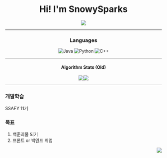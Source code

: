 <div align="center"> 
  
 # Hi! I'm SnowySparks

 <img src="https://capsule-render.vercel.app/api?type=waving&color=gradient&height=180&text=SnowySparks&animation=fadeIn&fontColor=00BBF4&fontSize=70" />

 ---
###  Languages
![Java](https://img.shields.io/badge/Java-007396.svg?&style=for-the-badge&logo=Java&logoColor=white)
![Python](https://img.shields.io/badge/Python-3776AB.svg?&style=for-the-badge&logo=Python&logoColor=white)
![C++](https://img.shields.io/badge/C++-3DDC84.svg?&style=for-the-badge&logo=C%2B%2B&logoColor=white)


---
#### Algorithm Stats (Old)
<img src ="http://mazassumnida.wtf/api/generate_badge?boj=rain_detals"/><img src="http://mazandi.herokuapp.com/api?handle=rain_detals&theme=dark"/>

---
<div align="left"> 
  
### 개발학습
SSAFY 11기

### 목표
1. 백준괴물 되기
2. 프론트 or 백엔드 취업 

</div>

<div align="right"> 

<a href="https://hits.seeyoufarm.com"><img src="https://hits.seeyoufarm.com/api/count/incr/badge.svg?url=https%3A%2F%2Fgithub.com%2FSnowySparks%2FSnowyspark&count_bg=%236E99ED&title_bg=%23F250FF&icon=&icon_color=%23DD6666&title=Today&edge_flat=false"/></a>
 
</div>


</div>
